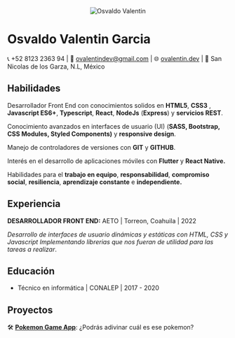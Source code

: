 <aside align="center">
  <img src="https://i.imgur.com/JNmesUp.png" alt="Osvaldo Valentin" />
</aside>

# Osvaldo Valentin Garcia

📞 +52 8123 2363 94 | 📧 ovalentindev@gmail.com | 🌐 [ovalentin.dev](https://ovalentin.dev) | 📌 San Nicolas de los Garza, N.L, México

## Habilidades

Desarrollador Front End con conocimientos solidos en **HTML5**, **CSS3** , **Javascript ES6+**,  **Typescript**, **React**, **NodeJs** (**Express**) y **servicios REST**.

Conocimiento avanzados en interfaces de usuario (UI) (**SASS, Bootstrap, CSS Modules, Styled Components)** y **responsive design**.

Manejo de controladores de versiones con **GIT** y **GITHUB**.

Interés  en el desarrollo de aplicaciones móviles con **Flutter** y **React Native.**

Habilidades para el **trabajo en equipo**, **responsabilidad**, **compromiso social**, **resiliencia**, **aprendizaje constante** e **independiente.**

## Experiencia

**DESARROLLADOR FRONT END:** AETO | Torreon, Coahuila | 2022

*Desarrollo de interfaces de usuario dinámicas y estáticas con HTML, CSS y Javascript  Implementando librerias que nos fueran de utilidad para las tareas a realizar*.

## Educación

- Técnico en informática | CONALEP | 2017 - 2020

## Proyectos

🛠 **[Pokemon Game App](https://valentin-pokemon-app.netlify.app/)**: ¿Podrás adivinar cuál es ese pokemon?
